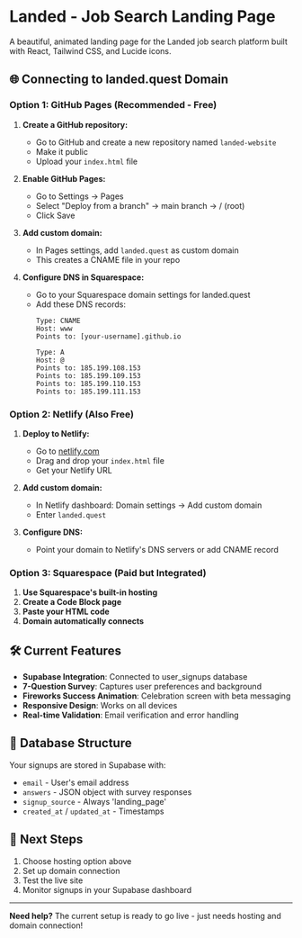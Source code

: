 # Landed - Job Search Landing Page

A beautiful, animated landing page for the Landed job search platform built with React, Tailwind CSS, and Lucide icons.

## 🌐 **Connecting to landed.quest Domain**

### Option 1: GitHub Pages (Recommended - Free)

1. **Create a GitHub repository:**
   - Go to GitHub and create a new repository named `landed-website`
   - Make it public
   - Upload your `index.html` file

2. **Enable GitHub Pages:**
   - Go to Settings → Pages
   - Select "Deploy from a branch" → main branch → / (root)
   - Click Save

3. **Add custom domain:**
   - In Pages settings, add `landed.quest` as custom domain
   - This creates a CNAME file in your repo

4. **Configure DNS in Squarespace:**
   - Go to your Squarespace domain settings for landed.quest
   - Add these DNS records:
     ```
     Type: CNAME
     Host: www
     Points to: [your-username].github.io
     
     Type: A
     Host: @
     Points to: 185.199.108.153
     Points to: 185.199.109.153
     Points to: 185.199.110.153
     Points to: 185.199.111.153
     ```

### Option 2: Netlify (Also Free)

1. **Deploy to Netlify:**
   - Go to [netlify.com](https://netlify.com)
   - Drag and drop your `index.html` file
   - Get your Netlify URL

2. **Add custom domain:**
   - In Netlify dashboard: Domain settings → Add custom domain
   - Enter `landed.quest`

3. **Configure DNS:**
   - Point your domain to Netlify's DNS servers or add CNAME record

### Option 3: Squarespace (Paid but Integrated)

1. **Use Squarespace's built-in hosting**
2. **Create a Code Block page**
3. **Paste your HTML code**
4. **Domain automatically connects**

## 🛠️ **Current Features**

- **Supabase Integration**: Connected to user_signups database
- **7-Question Survey**: Captures user preferences and background
- **Fireworks Success Animation**: Celebration screen with beta messaging
- **Responsive Design**: Works on all devices
- **Real-time Validation**: Email verification and error handling

## 📧 **Database Structure**

Your signups are stored in Supabase with:
- `email` - User's email address
- `answers` - JSON object with survey responses  
- `signup_source` - Always 'landing_page'
- `created_at` / `updated_at` - Timestamps

## 🚀 **Next Steps**

1. Choose hosting option above
2. Set up domain connection
3. Test the live site
4. Monitor signups in your Supabase dashboard

---

**Need help?** The current setup is ready to go live - just needs hosting and domain connection! 